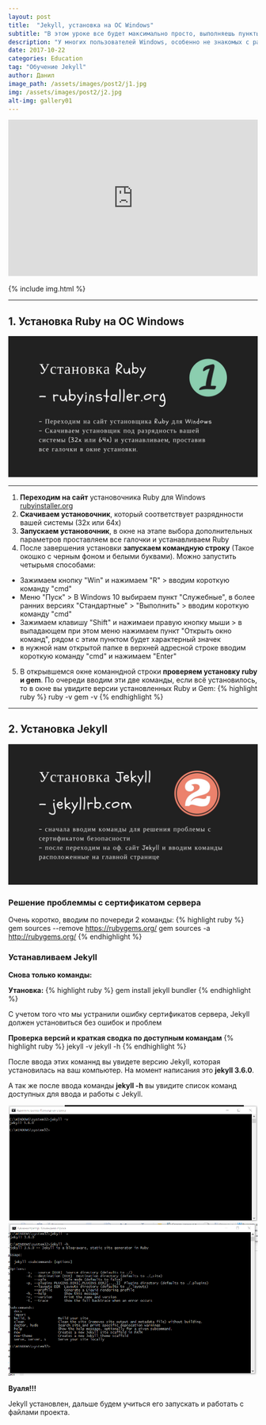 ```yaml
---
layout: post
title:  "Jekyll, установка на ОС Windows"
subtitle: "В этом уроке все будет максимально просто, выполняешь пункты инструкции, получаешь профит."
description: "У многих пользователей Windows, особенно не знакомых с работой в терминале и командной строке, установка Jekyll может оказаться веской причиной отказаться от его изучения, так как это немного сложнее чем установка этого генератора на Linux и Mac."
date: 2017-10-22
categories: Education
tag: "Обучение Jekyll"
author: Данил
image_path: /assets/images/post2/j1.jpg
img: /assets/images/post2/j2.jpg
alt-img: gallery01
---
```


<iframe width="100%" height="315" src="https://www.youtube.com/embed/al142oi8wC8" frameborder="0" gesture="media" allowfullscreen></iframe>


{% include img.html %}

----------

## 1. Установка Ruby на ОС Windows

<a href="/assets/images/post2/j3.jpg" class="library item">
  <img src="/assets/images/post2/j3.jpg" alt="step1 histat.ml-post2">
</a>

----------

1. **Переходим на сайт** установочника Ruby для Windows <a href="https://rubyinstaller.org/" target="_blank">rubyinstaller.org</a>
2. **Скачиваем установочник**, который соответствует разряднности вашей системы (32x или 64x)
3. **Запускаем установочник**, в окне на этапе выбора дополнительных параметров проставляем все галочки и устанавливаем Ruby
4. После завершения установки **запускаем командную строку** (Такое окошко с черным фоном и белыми буквами). Можно запустить четырьмя способами:
- Зажимаем кнопку "Win" и нажимаем "R" > вводим короткую команду "cmd"
- Меню "Пуск" > В Windows 10 выбираем пункт "Служебные", в более ранних версиях "Стандартные" > "Выполнить" > вводим короткую команду "cmd"
- Зажимаем клавишу "Shift" и нажимаеи правую кнопку мыши > в выпадающем при этом меню нажимаем пункт "Открыть окно команд", рядом с этим пунктом будет характерный значек
- в нужной нам открытой папке в верхней адресной строке вводим короткую команду "cmd" и нажимаем "Enter"

5. В открывшемся окне команндной строки **проверяем установку ruby и gem**. По очереди вводим эти две команды, если всё установилось, то в окне вы увидите версии установленных Ruby и Gem:
	{% highlight ruby %} 
	 	ruby -v
		gem -v
	{% endhighlight %}

----------

## 2. Установка Jekyll

<a href="/assets/images/post2/j4.jpg" class="library item">
  <img src="/assets/images/post2/j4.jpg" alt="step2 histat.ml-post2">
</a>

### Решение проблеммы с сертификатом сервера

Очень коротко, вводим по почереди 2 команды:
	{% highlight ruby %} 
	 	gem sources --remove https://rubygems.org/
		gem sources -a http://rubygems.org/
	{% endhighlight %}

### Устанавливаем Jekyll

**Снова только команды:**

**Утановка:**
	{% highlight ruby %} 
	 	gem install jekyll bundler
	{% endhighlight %}

С учетом того что мы устранили ошибку сертификатов сервера, Jekyll должен установиться без ошибок и проблем

**Проверка версий и краткая сводка по доступным командам**
	{% highlight ruby %} 
	 	jekyll -v
	 	jekyll -h
	{% endhighlight %}

После ввода этих команнд вы увидете версию Jekyll, которая установилась на ваш компьютер. На момент написания это **jekyll 3.6.0**.

А так же после ввода команды **jekyll -h** вы увидите список команд доступных для ввода и работы с Jekyll.

<a href="/assets/images/post2/j5.png" class="library item">
  <img src="/assets/images/post2/j5.png" alt="step3 histat.ml-post2">
</a>

<a href="/assets/images/post2/j6.png" class="library item">
  <img src="/assets/images/post2/j6.png" alt="step4 histat.ml-post2">
</a>

**Вуаля!!!** 

Jekyll установлен, дальше будем учиться его запускать и работать с файлами проекта.


